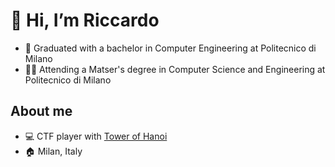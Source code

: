# 👋 Hi, I’m Riccardo

- 📜 Graduated with a bachelor in Computer Engineering at Politecnico di Milano
- 👨‍🎓 Attending a Matser's degree in Computer Science and Engineering at Politecnico di Milano

## About me

- 💻 CTF player with [Tower of Hanoi](https://toh.necst.it)
- 🏠 Milan, Italy

<!---
Mencucci/Mencucci is a ✨ special ✨ repository because its `README.md` (this file) appears on your GitHub profile.
You can click the Preview link to take a look at your changes.
--->
